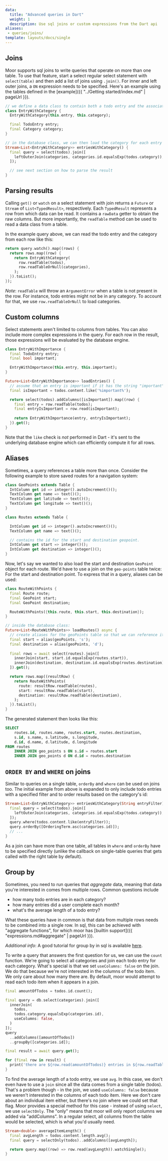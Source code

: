 ```yaml
---
data:
  title: "Advanced queries in Dart"
  weight: 1
  description: Use sql joins or custom expressions from the Dart api
aliases:
 - queries/joins/
template: layouts/docs/single
---
```


## Joins

Moor supports sql joins to write queries that operate on more than one table. To use that feature, start
a select regular select statement with `select(table)` and then add a list of joins using `.join()`. For
inner and left outer joins, a `ON` expression needs to be specified. Here's an example using the tables
defined in the [example]({{ "../Getting started/index.md" | pageUrl }}).

```dart
// we define a data class to contain both a todo entry and the associated category
class EntryWithCategory {
  EntryWithCategory(this.entry, this.category);

  final TodoEntry entry;
  final Category category;
}

// in the database class, we can then load the category for each entry
Stream<List<EntryWithCategory>> entriesWithCategory() {
  final query = select(todos).join([
    leftOuterJoin(categories, categories.id.equalsExp(todos.category)),
  ]);

  // see next section on how to parse the result
}
```

## Parsing results

Calling `get()` or `watch` on a select statement with join returns a `Future` or `Stream` of
`List<TypedResult>`, respectively. Each `TypedResult` represents a row from which data can be 
read. It contains a `rawData` getter to obtain the raw columns. But more importantly, the
`readTable` method can be used to read a data class from a table.

In the example query above, we can read the todo entry and the category from each row like this:
```dart
return query.watch().map((rows) {
  return rows.map((row) {
    return EntryWithCategory(
      row.readTable(todos),
      row.readTableOrNull(categories),
    );
  }).toList();
});
```

_Note_: `readTable` will throw an `ArgumentError` when a table is not present in the row. For instance,
todo entries might not be in any category. To account for that, we use `row.readTableOrNull` to load
categories.

## Custom columns

Select statements aren't limited to columns from tables. You can also include more complex expressions in the
query. For each row in the result, those expressions will be evaluated by the database engine.

```dart
class EntryWithImportance {
  final TodoEntry entry;
  final bool important;

  EntryWithImportance(this.entry, this.important);
}

Future<List<EntryWithImportance>> loadEntries() {
  // assume that an entry is important if it has the string "important" somewhere in its content
  final isImportant = todos.content.like('%important%');

  return select(todos).addColumns([isImportant]).map((row) {
    final entry = row.readTable(todos);
    final entryIsImportant = row.read(isImportant);
    
    return EntryWithImportance(entry, entryIsImportant);
  }).get();
}
```

Note that the `like` check is _not_ performed in Dart - it's sent to the underlying database engine which
can efficiently compute it for all rows.

## Aliases
Sometimes, a query references a table more than once. Consider the following example to store saved routes for a
navigation system:
```dart
class GeoPoints extends Table {
  IntColumn get id => integer().autoIncrement()();
  TextColumn get name => text()();
  TextColumn get latitude => text()();
  TextColumn get longitude => text()();
}

class Routes extends Table {

  IntColumn get id => integer().autoIncrement()();
  TextColumn get name => text()();

  // contains the id for the start and destination geopoint.
  IntColumn get start => integer()();
  IntColumn get destination => integer()();
}
```

Now, let's say we wanted to also load the start and destination `GeoPoint` object for each route. We'd have to use
a join on the `geo-points` table twice: For the start and destination point. To express that in a query, aliases
can be used:
```dart
class RouteWithPoints {
  final Route route;
  final GeoPoint start;
  final GeoPoint destination;

  RouteWithPoints({this.route, this.start, this.destination});
}

// inside the database class:
Future<List<RouteWithPoints>> loadRoutes() async {
  // create aliases for the geoPoints table so that we can reference it twice
  final start = alias(geoPoints, 's');
  final destination = alias(geoPoints, 'd');
 
  final rows = await select(routes).join([
    innerJoin(start, start.id.equalsExp(routes.start)),
    innerJoin(destination, destination.id.equalsExp(routes.destination)),
  ]).get();

  return rows.map((resultRow) {
    return RouteWithPoints(
      route: resultRow.readTable(routes),
      start: resultRow.readTable(start),
      destination: resultRow.readTable(destination),
    );
  }).toList();
}
```
The generated statement then looks like this:
```sql
SELECT 
    routes.id, routes.name, routes.start, routes.destination,
    s.id, s.name, s.latitude, s.longitude,
    d.id, d.name, d.latitude, d.longitude 
FROM routes 
    INNER JOIN geo_points s ON s.id = routes.start
    INNER JOIN geo_points d ON d.id = routes.destination
```

## `ORDER BY` and `WHERE` on joins

Similar to queries on a single table, `orderBy` and `where` can be used on joins too.
The initial example from above is expanded to only include todo entries with a specified
filter and to order results based on the category's id:

```dart
Stream<List<EntryWithCategory>> entriesWithCategory(String entryFilter) {
  final query = select(todos).join([
    leftOuterJoin(categories, categories.id.equalsExp(todos.category)),
  ]);
  query.where(todos.content.like(entryFilter));
  query.orderBy([OrderingTerm.asc(categories.id)]);
  // ...
}
```

As a join can have more than one table, all tables in `where` and `orderBy` have to
be specified directly (unlike the callback on single-table queries that gets called
with the right table by default).

## Group by

Sometimes, you need to run queries that _aggregate_ data, meaning that data you're interested in
comes from multiple rows. Common questions include

- how many todo entries are in each category?
- how many entries did a user complete each month?
- what's the average length of a todo entry?

What these queries have in common is that data from multiple rows needs to be combined into a single
row. In sql, this can be achieved with "aggregate functions", for which moor has
[builtin support]({{ "expressions.md#aggregate" | pageUrl }}).

_Additional info_: A good tutorial for group by in sql is available [here](https://www.sqlitetutorial.net/sqlite-group-by/).

To write a query that answers the first question for us, we can use the `count` function.
We're going to select all categories and join each todo entry for each category. What's special is that we set
`useColumns: false` on the join. We do that because we're not interested in the columns of the todo item.
We only care about how many there are. By default, moor would attempt to read each todo item when it appears
in a join.

```dart
final amountOfTodos = todos.id.count();

final query = db.select(categories).join([
  innerJoin(
    todos,
    todos.category.equalsExp(categories.id),
    useColumns: false,
  )
]);
query
  ..addColumns([amountOfTodos])
  ..groupBy([categories.id]);

final result = await query.get();

for (final row in result) {
  print('there are ${row.read(amountOfTodos)} entries in ${row.readTable(todos)}');
}
```

To find the average length of a todo entry, we use `avg`. In this case, we don't even have to use
a `join` since all the data comes from a single table (todos).
That's a problem though - in the join, we used `useColumns: false` because we weren't interested
in the columns of each todo item. Here we don't care about an individual item either, but there's
no join where we could set that flag.
Moor provides a special method for this case - instead of using `select`, we use `selectOnly`.
The "only" means that moor will only report columns we added via "addColumns". In a regular select,
all columns from the table would be selected, which is what you'd usually need.

```dart
Stream<double> averageItemLength() {
  final avgLength = todos.content.length.avg();
  final query = selectOnly(todos)..addColumns([avgLength]);

  return query.map((row) => row.read(avgLength)).watchSingle();
}
```
